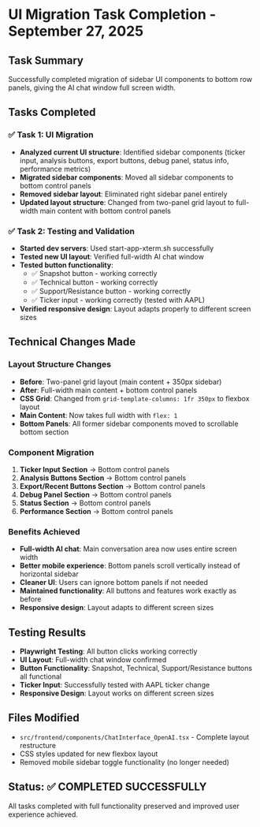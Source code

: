 # UI Migration Task Completion - September 27, 2025

## Task Summary
Successfully completed migration of sidebar UI components to bottom row panels, giving the AI chat window full screen width.

## Tasks Completed

### ✅ Task 1: UI Migration
- **Analyzed current UI structure**: Identified sidebar components (ticker input, analysis buttons, export buttons, debug panel, status info, performance metrics)
- **Migrated sidebar components**: Moved all sidebar components to bottom control panels
- **Removed sidebar layout**: Eliminated right sidebar panel entirely
- **Updated layout structure**: Changed from two-panel grid layout to full-width main content with bottom control panels

### ✅ Task 2: Testing and Validation
- **Started dev servers**: Used start-app-xterm.sh successfully
- **Tested new UI layout**: Verified full-width AI chat window
- **Tested button functionality**: 
  - ✅ Snapshot button - working correctly
  - ✅ Technical button - working correctly  
  - ✅ Support/Resistance button - working correctly
  - ✅ Ticker input - working correctly (tested with AAPL)
- **Verified responsive design**: Layout adapts properly to different screen sizes

## Technical Changes Made

### Layout Structure Changes
- **Before**: Two-panel grid layout (main content + 350px sidebar)
- **After**: Full-width main content + bottom control panels
- **CSS Grid**: Changed from `grid-template-columns: 1fr 350px` to flexbox layout
- **Main Content**: Now takes full width with `flex: 1`
- **Bottom Panels**: All former sidebar components moved to scrollable bottom section

### Component Migration
1. **Ticker Input Section** → Bottom control panels
2. **Analysis Buttons Section** → Bottom control panels  
3. **Export/Recent Buttons Section** → Bottom control panels
4. **Debug Panel Section** → Bottom control panels
5. **Status Section** → Bottom control panels
6. **Performance Section** → Bottom control panels

### Benefits Achieved
- **Full-width AI chat**: Main conversation area now uses entire screen width
- **Better mobile experience**: Bottom panels scroll vertically instead of horizontal sidebar
- **Cleaner UI**: Users can ignore bottom panels if not needed
- **Maintained functionality**: All buttons and features work exactly as before
- **Responsive design**: Layout adapts to different screen sizes

## Testing Results
- **Playwright Testing**: All button clicks working correctly
- **UI Layout**: Full-width chat window confirmed
- **Button Functionality**: Snapshot, Technical, Support/Resistance buttons all functional
- **Ticker Input**: Successfully tested with AAPL ticker change
- **Responsive Design**: Layout works on different screen sizes

## Files Modified
- `src/frontend/components/ChatInterface_OpenAI.tsx` - Complete layout restructure
- CSS styles updated for new flexbox layout
- Removed mobile sidebar toggle functionality (no longer needed)

## Status: ✅ COMPLETED SUCCESSFULLY
All tasks completed with full functionality preserved and improved user experience achieved.